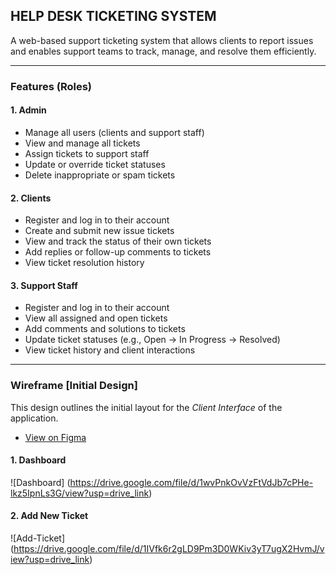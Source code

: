 ## HELP DESK TICKETING SYSTEM

A web-based support ticketing system that allows clients to report issues and enables support teams to track, manage, and resolve them efficiently.

---

### Features (Roles)

#### 1. Admin

- Manage all users (clients and support staff)
- View and manage all tickets
- Assign tickets to support staff
- Update or override ticket statuses
- Delete inappropriate or spam tickets

#### 2. Clients

- Register and log in to their account
- Create and submit new issue tickets
- View and track the status of their own tickets
- Add replies or follow-up comments to tickets
- View ticket resolution history

#### 3. Support Staff

- Register and log in to their account
- View all assigned and open tickets
- Add comments and solutions to tickets
- Update ticket statuses (e.g., Open → In Progress → Resolved)
- View ticket history and client interactions

---

### Wireframe [Initial Design]

This design outlines the initial layout for the _Client Interface_ of the application.

- [View on Figma](https://www.figma.com/design/NXD9zZWMqSGBfUK8sOjD32/Help-Desk-Ticket-System?node-id=0-1&t=tj802WG7oXANxCDH-1)

#### 1. Dashboard

![Dashboard] (https://drive.google.com/file/d/1wvPnkOvVzFtVdJb7cPHe-lkz5IpnLs3G/view?usp=drive_link)

#### 2. Add New Ticket

![Add-Ticket] (https://drive.google.com/file/d/1IVfk6r2gLD9Pm3D0WKiv3yT7ugX2HvmJ/view?usp=drive_link)
